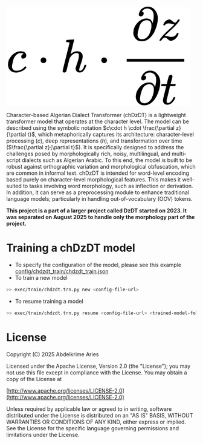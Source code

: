 ![chDzDt](logo.png)

Character-based Algerian Dialect Transformer (chDzDT)  is a lightweight transformer model that operates at the character level. 
The model can be described using the symbolic notation $c\cdot h \cdot \frac{\partial z}{\partial t}$, which metaphorically captures its architecture: character-level processing ($c$), deep representations ($h$), and transformation over time ($\frac{\partial z}{\partial t}$).
It is specifically designed to address the challenges posed by morphologically rich, noisy, multilingual, and multi-script dialects such as Algerian Arabic. 
To this end, the model is built to be robust against orthographic variation and morphological obfuscation, which are common in informal text.
chDzDT is intended for word-level encoding based purely on character-level morphological features. 
This makes it well-suited to tasks involving word morphology, such as inflection or derivation. 
In addition, it can serve as a preprocessing module to enhance traditional language models; particularly in handling out-of-vocabulary (OOV) tokens.


**This project is a part of a larger project called DzDT started on 2023. It was separated on August 2025 to handle only the morphology part of the project.**


# Training a chDzDT model

- To specify the configuration of the model, please see this example [config/chdzdt_train/chdzdt_train.json]()
- To train a new model
```sh
>> exec/train/chdzdt.trn.py new <config-file-url>
```
- To resume training a model
```sh
>> exec/train/chdzdt.trn.py resume <config-file-url> <trained-model-folder>
```



# License

Copyright (C) 2025 Abdelkrime Aries

Licensed under the Apache License, Version 2.0 (the "License");
you may not use this file except in compliance with the License.
You may obtain a copy of the License at

[http://www.apache.org/licenses/LICENSE-2.0](http://www.apache.org/licenses/LICENSE-2.0)

Unless required by applicable law or agreed to in writing, software
distributed under the License is distributed on an "AS IS" BASIS,
WITHOUT WARRANTIES OR CONDITIONS OF ANY KIND, either express or implied.
See the License for the specific language governing permissions and
limitations under the License.